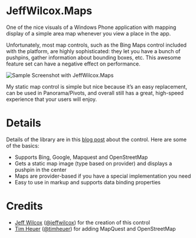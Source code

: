 # JeffWilcox.Maps
One of the nice visuals of a Windows Phone application with mapping display of a simple area map whenever you view a place in the app.
 
Unfortunately, most map controls, such as the Bing Maps control included with the platform, are highly sophisticated: they let you have a bunch of pushpins, gather information about bounding boxes, etc. This awesome feature set can have a negative effect on performance.

![Sample Screenshot with JeffWilcox.Maps](http://www.jeff.wilcox.name/wp-content/uploads/2012/01/SampleMap_thumb.png)
 
My static map control is simple but nice because it’s an easy replacement, can be used in Panorama/Pivots, and overall still has a great, high-speed experience that your users will enjoy.

# Details
Details of the library are in this [blog post](http://www.jeff.wilcox.name/2012/01/jeffwilcox-maps/) about the control.  Here are some of the basics:

* Supports Bing, Google, Mapquest and OpenStreetMap
* Gets a static map image (type based on provider) and displays a pushpin in the center
* Maps are provider-based if you have a special implementation you need
* Easy to use in markup and supports data binding properties

# Credits
* [Jeff Wilcox](http://www.jeff.wilcox.name) ([@jeffwilcox](http://twitter.com/jeffwilcox)) for the creation of this control
* [Tim Heuer](http://timheuer.com/blog/) ([@timheuer](http://twitter.com/timheuer)) for adding MapQuest and OpenStreetMap
